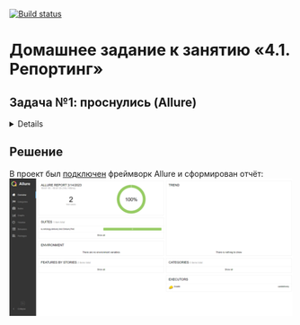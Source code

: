 [![Build status](https://ci.appveyor.com/api/projects/status/govccc5lc6mxe90k?svg=true)](https://ci.appveyor.com/project/persikfloro/carddelivery)

# Домашнее задание к занятию «4.1. Репортинг»
## Задача №1: проснулись (Allure)
<details>
В одном из предыдущих проектов [Patterns](https://github.com/netology-code/aqa-homeworks/tree/master/patterns) вы тестировали функциональности заказа карт.

Ваше руководство узнало на конференции про такой замечательный инструмент, как Allure, который позволяет делать репортинг более наглядным и требует от вас интегрировать его в ваши тесты.

Начать решили именно с функции доставки карт:

![pic/order.png](https://github.com/netology-code/aqa-homeworks/raw/master/reporting/pic/order.png)

Вам нужно: взять ваш проект (см. «Как сдавать задачи») и прикрутить туда Allure, интегрированный с Selenide. Удостоверьтесь, что при локальном запуске всё работает, отчёты генерируются, скриншоты прикрепляются, и вы можете их посмотреть через Allure.
</details>

## Решение
В проект был [подключен](https://github.com/persikfloro/allure/blob/main/build.gradle) фреймворк Allure и сформирован отчёт:
![img.png](img.png)
